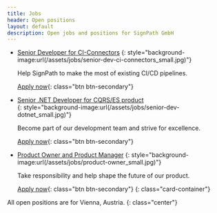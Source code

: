 ```yaml
---
title: Jobs
header: Open positions
layout: default
description: Open jobs and positions for SignPath GmbH
---
```


* [Senior Developer for CI-Connectors](senior-dev-ci-connectors)
  {: style="background-image:url(/assets/jobs/senior-dev-ci-connectors_small.jpg)"}

  Help SignPath to make the most of existing CI/CD pipelines.

  [Apply now](senior-dev-ci-connectors){: class="btn btn-secondary"}

* [Senior .NET Developer for CQRS/ES product](senior-dev-dotnet)	
  {: style="background-image:url(/assets/jobs/senior-dev-dotnet_small.jpg)"}

  Become part of our development team and strive for excellence.

  [Apply now](senior-dev-dotnet){: class="btn btn-secondary"}

* [Product Owner and Product Manager](product-owner)
  {: style="background-image:url(/assets/jobs/product-owner_small.jpg)"}

  Take responsibility and help shape the future of our product.

  [Apply now](product-owner){: class="btn btn-secondary"}
{: class="card-container"}

All open positions are for Vienna, Austria.
{: class="center"}
